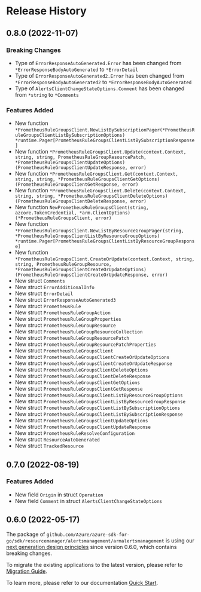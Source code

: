 # Release History

## 0.8.0 (2022-11-07)
### Breaking Changes

- Type of `ErrorResponseAutoGenerated.Error` has been changed from `*ErrorResponseBodyAutoGenerated` to `*ErrorDetail`
- Type of `ErrorResponseAutoGenerated2.Error` has been changed from `*ErrorResponseBodyAutoGenerated2` to `*ErrorResponseBodyAutoGenerated`
- Type of `AlertsClientChangeStateOptions.Comment` has been changed from `*string` to `*Comments`

### Features Added

- New function `*PrometheusRuleGroupsClient.NewListBySubscriptionPager(*PrometheusRuleGroupsClientListBySubscriptionOptions) *runtime.Pager[PrometheusRuleGroupsClientListBySubscriptionResponse]`
- New function `*PrometheusRuleGroupsClient.Update(context.Context, string, string, PrometheusRuleGroupResourcePatch, *PrometheusRuleGroupsClientUpdateOptions) (PrometheusRuleGroupsClientUpdateResponse, error)`
- New function `*PrometheusRuleGroupsClient.Get(context.Context, string, string, *PrometheusRuleGroupsClientGetOptions) (PrometheusRuleGroupsClientGetResponse, error)`
- New function `*PrometheusRuleGroupsClient.Delete(context.Context, string, string, *PrometheusRuleGroupsClientDeleteOptions) (PrometheusRuleGroupsClientDeleteResponse, error)`
- New function `NewPrometheusRuleGroupsClient(string, azcore.TokenCredential, *arm.ClientOptions) (*PrometheusRuleGroupsClient, error)`
- New function `*PrometheusRuleGroupsClient.NewListByResourceGroupPager(string, *PrometheusRuleGroupsClientListByResourceGroupOptions) *runtime.Pager[PrometheusRuleGroupsClientListByResourceGroupResponse]`
- New function `*PrometheusRuleGroupsClient.CreateOrUpdate(context.Context, string, string, PrometheusRuleGroupResource, *PrometheusRuleGroupsClientCreateOrUpdateOptions) (PrometheusRuleGroupsClientCreateOrUpdateResponse, error)`
- New struct `Comments`
- New struct `ErrorAdditionalInfo`
- New struct `ErrorDetail`
- New struct `ErrorResponseAutoGenerated3`
- New struct `PrometheusRule`
- New struct `PrometheusRuleGroupAction`
- New struct `PrometheusRuleGroupProperties`
- New struct `PrometheusRuleGroupResource`
- New struct `PrometheusRuleGroupResourceCollection`
- New struct `PrometheusRuleGroupResourcePatch`
- New struct `PrometheusRuleGroupResourcePatchProperties`
- New struct `PrometheusRuleGroupsClient`
- New struct `PrometheusRuleGroupsClientCreateOrUpdateOptions`
- New struct `PrometheusRuleGroupsClientCreateOrUpdateResponse`
- New struct `PrometheusRuleGroupsClientDeleteOptions`
- New struct `PrometheusRuleGroupsClientDeleteResponse`
- New struct `PrometheusRuleGroupsClientGetOptions`
- New struct `PrometheusRuleGroupsClientGetResponse`
- New struct `PrometheusRuleGroupsClientListByResourceGroupOptions`
- New struct `PrometheusRuleGroupsClientListByResourceGroupResponse`
- New struct `PrometheusRuleGroupsClientListBySubscriptionOptions`
- New struct `PrometheusRuleGroupsClientListBySubscriptionResponse`
- New struct `PrometheusRuleGroupsClientUpdateOptions`
- New struct `PrometheusRuleGroupsClientUpdateResponse`
- New struct `PrometheusRuleResolveConfiguration`
- New struct `ResourceAutoGenerated`
- New struct `TrackedResource`


## 0.7.0 (2022-08-19)
### Features Added

- New field `Origin` in struct `Operation`
- New field `Comment` in struct `AlertsClientChangeStateOptions`


## 0.6.0 (2022-05-17)

The package of `github.com/Azure/azure-sdk-for-go/sdk/resourcemanager/alertsmanagement/armalertsmanagement` is using our [next generation design principles](https://azure.github.io/azure-sdk/general_introduction.html) since version 0.6.0, which contains breaking changes.

To migrate the existing applications to the latest version, please refer to [Migration Guide](https://aka.ms/azsdk/go/mgmt/migration).

To learn more, please refer to our documentation [Quick Start](https://aka.ms/azsdk/go/mgmt).
